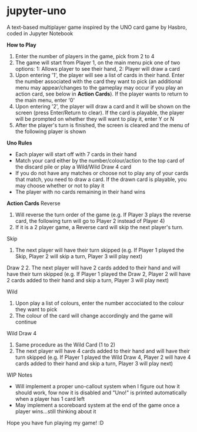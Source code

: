 # jupyter-uno
A text-based multiplayer game inspired by the UNO card game by Hasbro, coded in Jupyter Notebook

**How to Play**
1. Enter the number of players in the game, pick from 2 to 4
2. The game will start from Player 1, on the main menu pick one of two options:
   1: Allows player to see their hand, 
   2: Player will draw a card
3. Upon entering '1', the player will see a list of cards in their hand. Enter the number associated with the card they want to pick (an additional menu may appear/changes to the gameplay may occur if you play an action card, see below in **Action Cards**). If the player wants to return to the main menu, enter '0'
4. Upon entering '2', the player will draw a card and it will be shown on the screen (press Enter/Return to clear). If the card is playable, the player will be prompted on whether they will want to play it, enter Y or N
5. After the player's turn is finished, the screen is cleared and the menu of the following player is shown

**Uno Rules**
- Each player will start off with 7 cards in their hand
- Match your card either by the number/colour/action to the top card of the discard pile or play a Wild/Wild Draw 4 card
- If you do not have any matches or choose not to play any of your cards that match, you need to draw a card. If the drawn card is playable, you may choose whether or not to play it
- The player with no cards remaining in their hand wins

**Action Cards**
Reverse
1. Will reverse the turn order of the game (e.g. If Player 3 plays the reverse card, the following turn will go to Player 2 instead of Player 4)
2. If it is a 2 player game, a Reverse card will skip the next player's turn. 

Skip
1. The next player will have their turn skipped (e.g. If Player 1 played the Skip, Player 2 will skip a turn, Player 3 will play next)

Draw 2
2. The next player will have 2 cards added to their hand and will have their turn skipped (e.g. If Player 1 played the Draw 2, Player 2 will have 2 cards added to their hand and skip a turn, Player 3 will play next)

Wild
1. Upon play a list of colours, enter the number accociated to the colour they want to pick
2. The colour of the card will change accordingly and the game will continue

Wild Draw 4
1. Same procedure as the Wild Card (1 to 2)
2. The next player will have 4 cards added to their hand and will have their turn skipped (e.g. If Player 1 played the Wild Draw 4, Player 2 will have 4 cards added to their hand and skip a turn, Player 3 will play next)

WIP Notes
- Will implement a proper uno-callout system when I figure out how it should work, fow now it is disabled and "Uno!" is printed automatically when a player has 1 card left
- May implement a scoreboard system at the end of the game once a player wins...still thinking about it

Hope you have fun playing my game! :D

